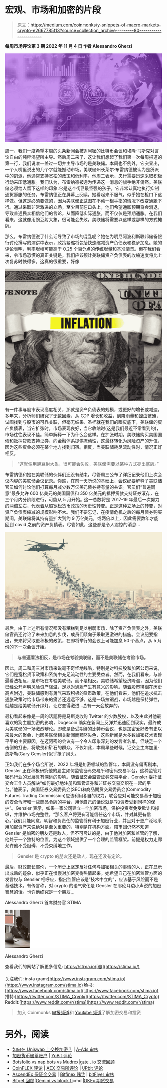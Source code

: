 # 宏观、市场和加密的片段

> 原文：<https://medium.com/coinmonks/y-snippets-of-macro-markets-crypto-e2667785f13?source=collection_archive---------80----------------------->

**每周市场评论第 3 期
2022 年 11 月 4 日
作者 Alessandro Gherzi**

![](img/9868fefc37c4b360712730320e9244e5.png)

周一，我们一度希望本周的头条新闻会被迈阿密的比特币会议和埃隆·马斯克对言论自由的纯粹渴望所主导。然后周二来了，这让我们想起了我们第一次每周报道的第一行，我们说唯一盖过一切并主导市场的是美联储。本周也不例外，它突显出，一个人嘴里说出的几个字就能撼动市场。美联储州长莱尔·布雷纳德被认为是鸽派中的鸽派，他通常支持宽松的政策和低利率，他周二表示，央行需要迅速采取积极行动来压低通胀。我们认为，布雷纳德被选为传递这一消息的旗手绝非偶然。美联储必须给人留下这样的印象:它是这个街区最坚强的孩子，它非常认真地执行抑制通货膨胀的任务。布雷纳德正在屏幕上阅读，她看起来不服气，似乎她在枪口下这样做。但这是必须要做的，因为美联储正试图在不动一根手指的情况下改变通胀下行。通过采取非常激进的立场，至少目前在口头上，他们希望通胀预期将会消退，导致普通民众相信他们的言论，从而降低实际通胀，而不仅仅是预期通胀。在我们看来，这就像用豌豆射大象，很可能会失败，美联储将需要以这样或那样的方式摊牌。

那么，布雷纳德说了什么话导致了市场的混乱呢？她在为明尼阿波利斯联邦储备银行讨论撰写的演讲中表示，政策紧缩将包括快速缩减资产负债表和稳步加息。她的评论表明，利率增幅可能高于 0.25 个百分点的传统增量和基准情景。但在我们看来，令市场恐慌的真正关键是，我们应该预计美联储资产负债表的收缩速度将比上次复苏时快得多。这真的很重要，好像

![](img/03c18d09b2e9f6e79c2c8d10ad48ffb1.png)

有一件事与股市表现高度相关，那就是资产负债表的规模，或更好的增长或减速。多年来，分析师们研究了无数因素，从 GDP 增长和收益，到降雨量和蝗虫繁殖，试图找到与股市的可靠关联，但毫无结果。圣杯就在我们的眼皮底下，美联储的资产负债表，当它扩张时，市场表现良好，当它收缩时(这是我们最近不常看到的)，市场往往表现不佳。简单解释一下为什么会这样。在扩张时期，美联储购买美国国债和抵押贷款支持证券，向金融体系提供流动性，这最终转化为风险资产的升值，因为这些资金必须在某个地方找到归宿。相反，当美联储耗尽流动性时，情况正好相反。

> “这就像用豌豆射大象，很可能会失败，美联储需要以某种方式亮出底牌。”

布雷纳德和她在美联储的伙伴们还没有结束，尽管周三公布了详细记录他们上次会议内容的美联储会议记录。你瞧，在前一天所说的基础上，会议纪要解释了美联储官员如何讨论他们打算每月减少数万亿美元债券持有量的共识。官员们“普遍同意”最多允许 600 亿美元的美国国债和 350 亿美元的抵押贷款支持证券滚存，在三个月内分阶段进行，可能从 5 月开始。这一总数将是 2017-19 年最后一次努力的两倍左右，代表着从超宽松货币政策的历史性转变。正是这种立场上的转变，对资产负债表缩减的规模影响不大。我们不要忘记，在疫情危机之后的每月债券购买期间，美联储将其持有量扩大到约 9 万亿美元，或两倍以上，因此需要数年才能回到 covid 之前的资产负债表。尽管如此，这些都是令人震惊的消息...

![](img/a4746ae0dce70086d3358a2109b276bd.png)

最后，由于上述所有情况都没有糟糕到足以削弱市场，除了资产负债表之外，美联储官员还讨论了未来加息的步伐，成员们倾向于采取更激进的措施。会议纪要指出，未来将采取更积极的政策，在即将举行的会议上可能加息 50 个基点，从 5 月份的下一次会议开始。

> **与普遍看法相反，是市场在考验美联储，而不是美联储在考验市场。**

因此，周二和周三对市场来说毫不奇怪地残酷，特别是对科技股和加密公司来说，它们是宽松货币政策和系统中充足流动性的主要受益者。然而，在我们看来，与普遍看法相反，是市场在考验美联储，而不是相反。美联储希望经济降温，因为他们已经公开声明风险资产降温，足以对通胀产生有意义的影响。随着股市徘徊在历史高点附近，美联储感到有勇气采取积极的货币政策，在他们看来，他们在追求抗击通胀政策时给市场带来的痛苦还远远不够。这是一场拉锯战，市场越是保持弹性，就越是给美联储开绿灯，让它变得激进...总有一天会放弃的。

最初看起来像是一周的话题将是马斯克收购 Twitter 的少数股权，以及由此对他最喜欢的狗主题加密的影响，Dogecoin 确实在新闻上反弹并迅速回到现实，最终成为美联储的一场激烈辩论。即使是备受期待的比特币会议，也是加密爱好者有史以来最大的聚会，也因美联储相关新闻而黯然失色，这些新闻是大多数加密技术表现平平的主要原因。在迈阿密的会议有一个令人印象深刻的发言者名单，但缺乏一个击倒的打击，将敬畏和矿石的群众。不仅如此，本周早些时候，证交会主席加里·詹斯勒(Gary Gensler)似乎抢了风头。

正如我们在多个场合所说，2022 年将是加密领域的监管年，本周没有偏离剧本。Gensler 正在积极研究他的雇主如何监管密码交易所和密码交易平台，这种监管对密码行业的发展具有深远的影响。随着证交会监管证券交易平台，Gensler 委托证交会工作人员解决“如何最好地注册和监管证券和非证券交易交织在一起的平台。”他表示，美国证券交易委员会(SEC)和商品期货交易委员会(Commodity Futures Trading Commission)应该利用各自的权力，联合应对可能交易基于加密的安全令牌和一些商品令牌的平台，用他自己的话说就是“投资者受到同样的保护”。Gensler 表示，如果一家公司建立一个加密市场，保护投资者免受欺诈和操纵，并维护市场完整性，“那么客户将更有可能信任这个市场，并对其更有信心。”我们只能同意，明智和负责任的监管将有利于加密行业，并且对于更广泛地采用加密资产来说绝对是至关重要的，特别是在机构方面。陪审团仍然不知道 Gensler 是加密的朋友还是敌人，但不可否认的是，由于他对加密和监管的了解，他处于一个独特的位置，为这个领域提供了一个合理的监管框架。前提是权力走廊允许他不受阻碍、不受束缚地工作。

> Gensler 是 crypto 的朋友还是敌人，现在还没有定论。

最后，财政部长耶伦，一个历史上坚定反对任何与加密相关的事情的人，正在显示出成熟的迹象，似乎正在慢慢对加密变得热情起来。她希望自己在加密监管方面的发言权与 Gensler 相呼应，指出监管应该是“技术中立的”，应该基于风险而不是基础技术。有传言称，对 crypto 的语气软化是 Gensler 在耶伦耳边小声说的加密智慧的话。也许他终究是一个朋友…

Alessandro Gherzi
首席财务官 STIMA

![](img/50d05d60fde74537496d638b3c56dbc6.png)

Alessandro Gherzi

查看我们的网站了解更多信息:
https://stima.io/[🟣](https://stima.io/)

关注我们:
insta gram:[https://www.instagram.com/stima.io](https://www.instagram.com/stima.io)
脸书:[https://www.facebook.com/stima.io](https://www.facebook.com/stima.io)
推特:[https://twitter.com/STIMA_Crypto](https://twitter.com/STIMA_Crypto)
Reddit:[https://www.reddit.com/r/stima](https://www.reddit.com/r/stima)

> 加入 Coinmonks [电报频道](https://t.me/coincodecap)和 [Youtube 频道](https://www.youtube.com/c/coinmonks/videos)了解加密交易和投资

# 另外，阅读

*   [如何在 Uniswap 上交换加密？](https://coincodecap.com/swap-crypto-on-uniswap) | [A-Ads 审核](https://coincodecap.com/a-ads-review)
*   [加密货币储蓄账户](/coinmonks/cryptocurrency-savings-accounts-be3bc0feffbf) | [YoBit 评论](/coinmonks/yobit-review-175464162c62)
*   [Botsfolio vs nap bots vs Mudrex](/coinmonks/botsfolio-vs-napbots-vs-mudrex-c81344970c02)|[gate . io 交流回顾](/coinmonks/gate-io-exchange-review-61bf87b7078f)
*   [CoinFLEX 评论](https://coincodecap.com/coinflex-review) | [AEX 交易所评论](https://coincodecap.com/aex-exchange-review) | [UPbit 评论](https://coincodecap.com/upbit-review)
*   [AscendEx 保证金交易](https://coincodecap.com/ascendex-margin-trading) | [Bitfinex 赌注](https://coincodecap.com/bitfinex-staking) | [bitFlyer 审核](https://coincodecap.com/bitflyer-review)
*   [Bitget 回顾](https://coincodecap.com/bitget-review)|[Gemini vs block fi](https://coincodecap.com/gemini-vs-blockfi)cmd |[OKEx 期货交易](https://coincodecap.com/okex-futures-trading)